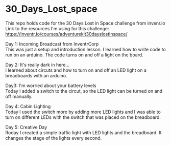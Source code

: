 # 30_Days_Lost_space
This repo holds code for the 30 Days Lost in Space challenge from invenr.io
Link to the resources I'm using for this challenge: https://inventr.io/courses/adventurekit30dayslostinspace/

Day 1: Incoming Broadcast from InventrCorp <br />
  This was just a setup and introduction lesson. I learned how to write code to run on an arduino. The code turns on and off a light on the board.<br />
  
Day 2: It's really dark in here...<br />
  I learned about circuts and how to turn on and off an LED light on a breadboards with an arduino.<br /> 

Day3: I'm worried about your battery levels<br />
  Today I added a switch to the circut, so the LED light can be turned on and off manually. <br />
  
Day 4: Cabin Lighting<br />
  Today I used the switch more by adding more LED lights and I was able to turn on different LEDs with the switch that was placed on the breadboard.<br />

Day 5: Creative Day<br />
  Roday I created a simple traffic light with LED lights and the breadboard. It changes the stage of the lights every second.<br />
